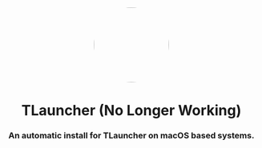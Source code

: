 <div align="center">

<img style="border-radius:50%" height="150px" src="https://tlauncher.org/fav-icon-512.png">

<h1>TLauncher (No Longer Working)</h1>

<h3>An automatic install for TLauncher on macOS based systems.</h3>
</div>
